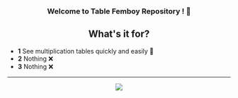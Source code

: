 <h3 align="center">
  Welcome to Table Femboy Repository ! 🎉
</h3>

<div align="center">

##  What's it for?

</div>

- **1** See multiplication tables quickly and easily 🎈
- **2** Nothing ❌
- **3** Nothing ❌

---
<div align="center">

<img src = "https://media.tenor.com/CCtIBXYKGoMAAAAj/giga-chad-chatting.gif">

</div>
